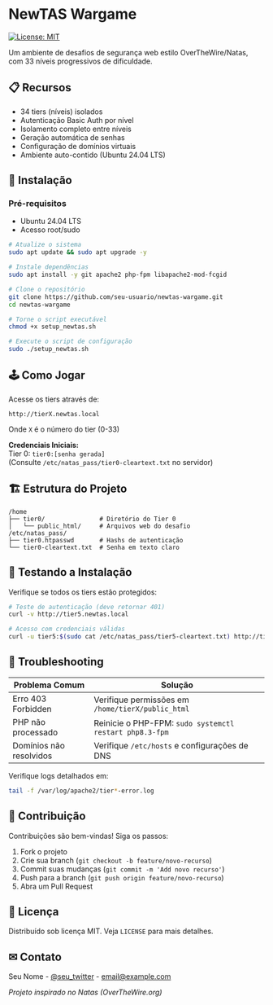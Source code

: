 # NewTAS Wargame

[![License: MIT](https://img.shields.io/badge/License-MIT-yellow.svg)](https://opensource.org/licenses/MIT)

Um ambiente de desafios de segurança web estilo OverTheWire/Natas, com 33 níveis progressivos de dificuldade.

## 📋 Recursos
- 34 tiers (níveis) isolados
- Autenticação Basic Auth por nível
- Isolamento completo entre níveis
- Geração automática de senhas
- Configuração de domínios virtuais
- Ambiente auto-contido (Ubuntu 24.04 LTS)

## 🚀 Instalação

### Pré-requisitos
- Ubuntu 24.04 LTS
- Acesso root/sudo

```bash
# Atualize o sistema
sudo apt update && sudo apt upgrade -y

# Instale dependências
sudo apt install -y git apache2 php-fpm libapache2-mod-fcgid

# Clone o repositório
git clone https://github.com/seu-usuario/newtas-wargame.git
cd newtas-wargame

# Torne o script executável
chmod +x setup_newtas.sh

# Execute o script de configuração
sudo ./setup_newtas.sh
```

## 🕹 Como Jogar
Acesse os tiers através de:
```
http://tierX.newtas.local
```
Onde `X` é o número do tier (0-33)

**Credenciais Iniciais:**  
Tier 0: `tier0:[senha gerada]`  
(Consulte `/etc/natas_pass/tier0-cleartext.txt` no servidor)

## 🏗 Estrutura do Projeto
```
/home
├── tier0/               # Diretório do Tier 0
│   └── public_html/     # Arquivos web do desafio
/etc/natas_pass/
├── tier0.htpasswd       # Hashs de autenticação
└── tier0-cleartext.txt  # Senha em texto claro
```

## 🧪 Testando a Instalação
Verifique se todos os tiers estão protegidos:
```bash
# Teste de autenticação (deve retornar 401)
curl -v http://tier5.newtas.local

# Acesso com credenciais válidas
curl -u tier5:$(sudo cat /etc/natas_pass/tier5-cleartext.txt) http://tier5.newtas.local
```

## 🔧 Troubleshooting
**Problema Comum**          | **Solução**
----------------------------|------------
Erro 403 Forbidden          | Verifique permissões em `/home/tierX/public_html`
PHP não processado          | Reinicie o PHP-FPM: `sudo systemctl restart php8.3-fpm`
Domínios não resolvidos     | Verifique `/etc/hosts` e configurações de DNS

Verifique logs detalhados em:
```bash
tail -f /var/log/apache2/tier*-error.log
```

## 🤝 Contribuição
Contribuições são bem-vindas! Siga os passos:
1. Fork o projeto
2. Crie sua branch (`git checkout -b feature/novo-recurso`)
3. Commit suas mudanças (`git commit -m 'Add novo recurso'`)
4. Push para a branch (`git push origin feature/novo-recurso`)
5. Abra um Pull Request

## 📄 Licença
Distribuído sob licença MIT. Veja `LICENSE` para mais detalhes.

## ✉ Contato
Seu Nome - [@seu_twitter](https://twitter.com/seu_perfil) - email@example.com

_Projeto inspirado no Natas (OverTheWire.org)_

